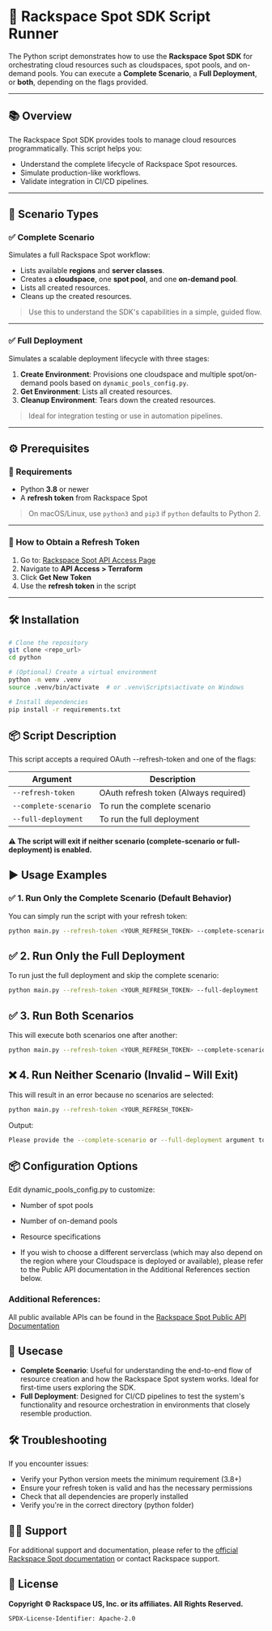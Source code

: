 # 🚀 Rackspace Spot SDK Script Runner

The Python script demonstrates how to use the **Rackspace Spot SDK** for orchestrating cloud resources such as cloudspaces, spot pools, and on-demand pools. You can execute a **Complete Scenario**, a **Full Deployment**, or **both**, depending on the flags provided.

---

## 📚 Overview

The Rackspace Spot SDK provides tools to manage cloud resources programmatically. This script helps you:

- Understand the complete lifecycle of Rackspace Spot resources.
- Simulate production-like workflows.
- Validate integration in CI/CD pipelines.

---

## 🧪 Scenario Types

### ✅ Complete Scenario

Simulates a full Rackspace Spot workflow:

- Lists available **regions** and **server classes**.
- Creates a **cloudspace**, one **spot pool**, and one **on-demand pool**.
- Lists all created resources.
- Cleans up the created resources.

> Use this to understand the SDK's capabilities in a simple, guided flow.

---

### ✅ Full Deployment

Simulates a scalable deployment lifecycle with three stages:

1. **Create Environment**: Provisions one cloudspace and multiple spot/on-demand pools based on `dynamic_pools_config.py`.
2. **Get Environment**: Lists all created resources.
3. **Cleanup Environment**: Tears down the created resources.

> Ideal for integration testing or use in automation pipelines.

---

## ⚙️ Prerequisites

### 🔧 Requirements

- Python **3.8** or newer
- A **refresh token** from Rackspace Spot

> On macOS/Linux, use `python3` and `pip3` if `python` defaults to Python 2.

---

### 🔑 How to Obtain a Refresh Token

1. Go to: [Rackspace Spot API Access Page](https://spot.rackspace.com/ui/api-access/terraform)
2. Navigate to **API Access > Terraform**
3. Click **Get New Token**
4. Use the **refresh token** in the script

---

## 🛠️ Installation

```bash
# Clone the repository
git clone <repo_url>
cd python

# (Optional) Create a virtual environment
python -m venv .venv
source .venv/bin/activate  # or .venv\Scripts\activate on Windows

# Install dependencies
pip install -r requirements.txt
```

## 📦 Script Description
This script accepts a required OAuth --refresh-token and one of the flags:

| Argument                 | Description                               
| ------------------------ | -----------------------------------------
| `--refresh-token`        | OAuth refresh token (Always required)
| `--complete-scenario`    | To run the complete scenario 
| `--full-deployment`      | To run the full deployment


#### ⚠️ The script will exit if neither scenario (complete-scenario or full-deployment) is enabled.

## ▶️ Usage Examples
### ✅ 1. Run Only the Complete Scenario (Default Behavior)
You can simply run the script with your refresh token:

```bash
python main.py --refresh-token <YOUR_REFRESH_TOKEN> --complete-scenario
```

## ✅ 2. Run Only the Full Deployment
To run just the full deployment and skip the complete scenario:

```bash
python main.py --refresh-token <YOUR_REFRESH_TOKEN> --full-deployment
```

## ✅ 3. Run Both Scenarios
This will execute both scenarios one after another:

```bash
python main.py --refresh-token <YOUR_REFRESH_TOKEN> --complete-scenario --full-deployment
```

## ❌ 4. Run Neither Scenario (Invalid – Will Exit)
This will result in an error because no scenarios are selected:

```bash
python main.py --refresh-token <YOUR_REFRESH_TOKEN>
```
Output:

```bash 
Please provide the --complete-scenario or --full-deployment argument to run the examples.
```

## 📦 Configuration Options
Edit dynamic_pools_config.py to customize:

- Number of spot pools

- Number of on-demand pools

- Resource specifications

- If you wish to choose a different serverclass (which may also depend on the region where your Cloudspace is deployed or available), please refer to the Public API documentation in the Additional References section below.

### Additional References:
All public available APIs can be found in the [Rackspace Spot Public API Documentation](https://spot.rackspace.com/rackspace-spot-public-api)

## 🧩 Usecase
- **Complete Scenario**: Useful for understanding the end-to-end flow of resource creation and how the Rackspace Spot system works. Ideal for first-time users exploring the SDK.
- **Full Deployment**: Designed for CI/CD pipelines to test the system's functionality and resource orchestration in environments that closely resemble production.

## 🛠️ Troubleshooting
If you encounter issues:

- Verify your Python version meets the minimum requirement (3.8+)
- Ensure your refresh token is valid and has the necessary permissions
- Check that all dependencies are properly installed
- Verify you're in the correct directory (python folder)

## 🧑‍💻 Support
For additional support and documentation, please refer to the [official Rackspace Spot documentation](https://spot.rackspace.com/docs) or contact Rackspace support.

## 📜 License
**Copyright © Rackspace US, Inc. or its affiliates. All Rights Reserved.**  

`SPDX-License-Identifier: Apache-2.0`